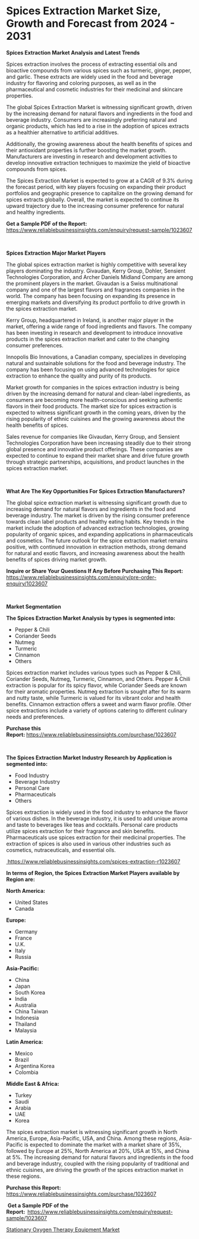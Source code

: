 <p><h1>Spices Extraction Market Size, Growth and Forecast from 2024 - 2031</h1></p><p><strong>Spices Extraction Market Analysis and Latest Trends</strong></p>
<p><p>Spices extraction involves the process of extracting essential oils and bioactive compounds from various spices such as turmeric, ginger, pepper, and garlic. These extracts are widely used in the food and beverage industry for flavoring and coloring purposes, as well as in the pharmaceutical and cosmetic industries for their medicinal and skincare properties.</p><p>The global Spices Extraction Market is witnessing significant growth, driven by the increasing demand for natural flavors and ingredients in the food and beverage industry. Consumers are increasingly preferring natural and organic products, which has led to a rise in the adoption of spices extracts as a healthier alternative to artificial additives.</p><p>Additionally, the growing awareness about the health benefits of spices and their antioxidant properties is further boosting the market growth. Manufacturers are investing in research and development activities to develop innovative extraction techniques to maximize the yield of bioactive compounds from spices.</p><p>The Spices Extraction Market is expected to grow at a CAGR of 9.3% during the forecast period, with key players focusing on expanding their product portfolios and geographic presence to capitalize on the growing demand for spices extracts globally. Overall, the market is expected to continue its upward trajectory due to the increasing consumer preference for natural and healthy ingredients.</p></p>
<p><strong>Get a Sample PDF of the Report:&nbsp;</strong> <a href="https://www.reliablebusinessinsights.com/enquiry/request-sample/1023607">https://www.reliablebusinessinsights.com/enquiry/request-sample/1023607</a></p>
<p>&nbsp;</p>
<p><strong>Spices Extraction Major Market Players</strong></p>
<p><p>The global spices extraction market is highly competitive with several key players dominating the industry. Givaudan, Kerry Group, Dohler, Sensient Technologies Corporation, and Archer Daniels Midland Company are among the prominent players in the market. Givaudan is a Swiss multinational company and one of the largest flavors and fragrances companies in the world. The company has been focusing on expanding its presence in emerging markets and diversifying its product portfolio to drive growth in the spices extraction market.</p><p>Kerry Group, headquartered in Ireland, is another major player in the market, offering a wide range of food ingredients and flavors. The company has been investing in research and development to introduce innovative products in the spices extraction market and cater to the changing consumer preferences.</p><p>Innopolis Bio Innovations, a Canadian company, specializes in developing natural and sustainable solutions for the food and beverage industry. The company has been focusing on using advanced technologies for spice extraction to enhance the quality and purity of its products.</p><p>Market growth for companies in the spices extraction industry is being driven by the increasing demand for natural and clean-label ingredients, as consumers are becoming more health-conscious and seeking authentic flavors in their food products. The market size for spices extraction is expected to witness significant growth in the coming years, driven by the rising popularity of ethnic cuisines and the growing awareness about the health benefits of spices.</p><p>Sales revenue for companies like Givaudan, Kerry Group, and Sensient Technologies Corporation have been increasing steadily due to their strong global presence and innovative product offerings. These companies are expected to continue to expand their market share and drive future growth through strategic partnerships, acquisitions, and product launches in the spices extraction market.</p></p>
<p>&nbsp;</p>
<p><strong>What Are The Key Opportunities For Spices Extraction Manufacturers?</strong></p>
<p><p>The global spice extraction market is witnessing significant growth due to increasing demand for natural flavors and ingredients in the food and beverage industry. The market is driven by the rising consumer preference towards clean label products and healthy eating habits. Key trends in the market include the adoption of advanced extraction technologies, growing popularity of organic spices, and expanding applications in pharmaceuticals and cosmetics. The future outlook for the spice extraction market remains positive, with continued innovation in extraction methods, strong demand for natural and exotic flavors, and increasing awareness about the health benefits of spices driving market growth.</p></p>
<p><strong>Inquire or Share Your Questions If Any Before Purchasing This Report:</strong> <a href="https://www.reliablebusinessinsights.com/enquiry/pre-order-enquiry/1023607">https://www.reliablebusinessinsights.com/enquiry/pre-order-enquiry/1023607</a></p>
<p>&nbsp;</p>
<p><strong>Market Segmentation</strong></p>
<p><strong>The Spices Extraction Market Analysis by types is segmented into:</strong></p>
<p><ul><li>Pepper & Chili</li><li>Coriander Seeds</li><li>Nutmeg</li><li>Turmeric</li><li>Cinnamon</li><li>Others</li></ul></p>
<p><p>Spices extraction market includes various types such as Pepper & Chili, Coriander Seeds, Nutmeg, Turmeric, Cinnamon, and Others. Pepper & Chili extraction is popular for its spicy flavor, while Coriander Seeds are known for their aromatic properties. Nutmeg extraction is sought after for its warm and nutty taste, while Turmeric is valued for its vibrant color and health benefits. Cinnamon extraction offers a sweet and warm flavor profile. Other spice extractions include a variety of options catering to different culinary needs and preferences.</p></p>
<p><strong>Purchase this Report:&nbsp;</strong><a href="https://www.reliablebusinessinsights.com/purchase/1023607">https://www.reliablebusinessinsights.com/purchase/1023607</a></p>
<p>&nbsp;</p>
<p><strong>The Spices Extraction Market Industry Research by Application is segmented into:</strong></p>
<p><ul><li>Food Industry</li><li>Beverage Industry</li><li>Personal Care</li><li>Pharmaceuticals</li><li>Others</li></ul></p>
<p><p>Spices extraction is widely used in the food industry to enhance the flavor of various dishes. In the beverage industry, it is used to add unique aroma and taste to beverages like teas and cocktails. Personal care products utilize spices extraction for their fragrance and skin benefits. Pharmaceuticals use spices extraction for their medicinal properties. The extraction of spices is also used in various other industries such as cosmetics, nutraceuticals, and essential oils.</p></p>
<p><a href="https://www.reliablebusinessinsights.com/spices-extraction-r1023607">&nbsp;https://www.reliablebusinessinsights.com/spices-extraction-r1023607</a></p>
<p><strong>In terms of Region, the Spices Extraction Market Players available by Region are:</strong></p>
<p>
    <p> <strong> North America: </strong>
        <ul>
            <li>United States</li>
            <li>Canada</li>
        </ul>
        </p> 
    <p> <strong> Europe: </strong>
        <ul>
            <li>Germany</li>
            <li>France</li>
            <li>U.K.</li>
            <li>Italy</li>
            <li>Russia</li>
        </ul>
        </p> 
    <p> <strong> Asia-Pacific: </strong>
        <ul>
            <li>China</li>
            <li>Japan</li>
            <li>South Korea</li>
            <li>India</li>
            <li>Australia</li>
            <li>China Taiwan</li>
            <li>Indonesia</li>
            <li>Thailand</li>
            <li>Malaysia</li>
        </ul>
        </p> 
    <p> <strong> Latin America: </strong>
        <ul>
            <li>Mexico</li>
            <li>Brazil</li>
            <li>Argentina Korea</li>
            <li>Colombia</li>
        </ul>
        </p> 
    <p> <strong> Middle East & Africa: </strong>
        <ul>
            <li>Turkey</li>
            <li>Saudi</li>
            <li>Arabia</li>
            <li>UAE</li>
            <li>Korea</li>
        </ul>
    </p>
    </p>
<p><p>The spices extraction market is witnessing significant growth in North America, Europe, Asia-Pacific, USA, and China. Among these regions, Asia-Pacific is expected to dominate the market with a market share of 35%, followed by Europe at 25%, North America at 20%, USA at 15%, and China at 5%. The increasing demand for natural flavors and ingredients in the food and beverage industry, coupled with the rising popularity of traditional and ethnic cuisines, are driving the growth of the spices extraction market in these regions.</p></p>
<p><strong>Purchase this Report: </strong><a href="https://www.reliablebusinessinsights.com/purchase/1023607">https://www.reliablebusinessinsights.com/purchase/1023607</a></p>
<p>&nbsp;<strong>Get a Sample PDF of the Report:&nbsp;&nbsp;</strong><a href="https://www.reliablebusinessinsights.com/enquiry/request-sample/1023607">https://www.reliablebusinessinsights.com/enquiry/request-sample/1023607</a></p>
<p><strong></strong></p>
<p><p><a href="https://github.com/nafiafirdania/Market-Research-Report-List-1/blob/main/stationary-oxygen-therapy-equipment-market.md">Stationary Oxygen Therapy Equipment Market</a></p></p>